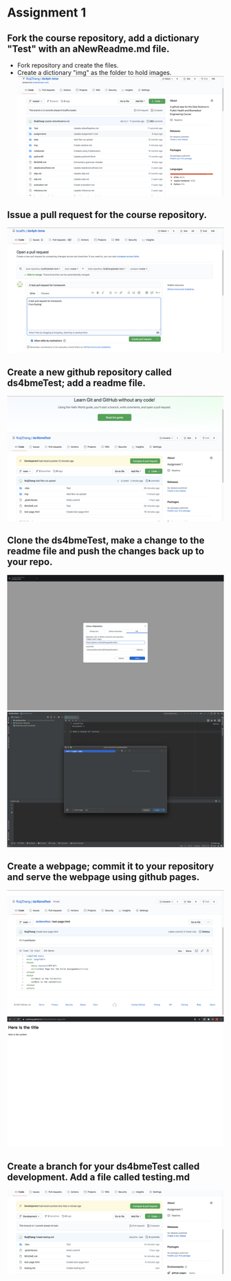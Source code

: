 # Assignment 1
## Fork the course repository, add a dictionary "Test" with an aNewReadme.md file. 
- Fork repository and create the files.
- Create a dictionary "img" as the folder to hold images.
![Fig1](https://raw.githubusercontent.com/RuijZhang/ds4bmeTest/main/img/Assignment%201%20Fig%201.png)
## Issue a pull request for the course repository.
![Fig2](https://raw.githubusercontent.com/RuijZhang/ds4bmeTest/main/img/Assignment_1_Fig_2.png)
## Create a new github repository called ds4bmeTest; add a readme file.
![Fig3](https://raw.githubusercontent.com/RuijZhang/ds4bmeTest/main/img/Assignment_1_Fig_3.png)
## Clone the ds4bmeTest, make a change to the readme file and push the changes back up to your repo.
![Fig4](https://raw.githubusercontent.com/RuijZhang/ds4bmeTest/main/img/Assignment_1_Fig_4.png)
![Fig5](https://raw.githubusercontent.com/RuijZhang/ds4bmeTest/main/img/Assignment_1_Fig_5.png)
## Create a webpage; commit it to your repository and serve the webpage using github pages.
![Fig6](https://raw.githubusercontent.com/RuijZhang/ds4bmeTest/main/img/Assignment_1_Fig_6.png)
![Fig7](https://raw.githubusercontent.com/RuijZhang/ds4bmeTest/main/img/Assignment_1_Fig_7.png)
## Create a branch for your ds4bmeTest called development. Add a file called testing.md
![Fig8](https://raw.githubusercontent.com/RuijZhang/ds4bmeTest/main/img/Assignment_1_Fig_8.png)
